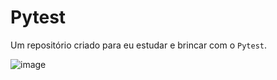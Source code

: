 # Pytest

Um repositório criado para eu estudar e brincar com o `Pytest`.

![image](https://user-images.githubusercontent.com/69183396/231850691-c84005a3-1dee-4e26-b32c-e29484dd7e46.png)

